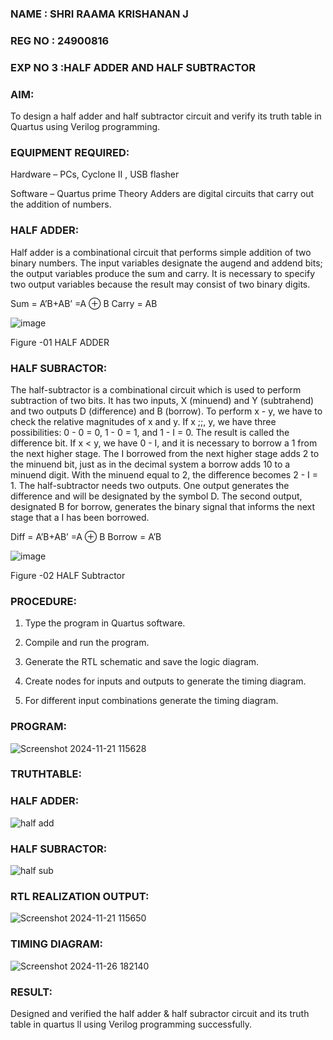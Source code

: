 ### NAME : SHRI RAAMA KRISHANAN J ###
### REG NO : 24900816 ###
### EXP NO 3 :HALF ADDER AND HALF SUBTRACTOR ###

### AIM: ###

To design a half adder and half subtractor circuit and verify its truth table in Quartus using Verilog programming.

### EQUIPMENT REQUIRED: ###

Hardware – PCs, Cyclone II , USB flasher 

Software – Quartus prime Theory Adders are digital circuits that carry out the addition of numbers.

### HALF ADDER: ###

Half adder is a combinational circuit that performs simple addition of two binary numbers. The input variables designate the augend and addend bits; the output variables produce the sum and carry. It is necessary to specify two output variables because the result may consist of two binary digits.

Sum = A’B+AB’ =A ⊕ B Carry = AB

![image](https://github.com/naavaneetha/HALF_ADDER_SUBTRACTOR/assets/154305477/bd4a0b2c-cdbc-4184-ab08-81578f121e1f)

Figure -01 HALF ADDER

### HALF SUBRACTOR: ###

The half-subtractor is a combinational circuit which is used to perform subtraction of two bits. It has two inputs, X (minuend) and Y (subtrahend) and two outputs D (difference) and B (borrow). To perform x - y, we have to check the relative magnitudes of x and y. If x ;;, y, we have three possibilities: 0 - 0 = 0, 1 - 0 = 1, and 1 - I = 0. The result is called the difference bit. If x < y, we have 0 - I, and it is necessary to borrow a 1 from the next higher stage. The I borrowed from the next higher stage adds 2 to the minuend bit, just as in the decimal system a borrow adds 10 to a minuend digit. With the minuend equal to 2, the difference becomes 2 - I = 1. The half-subtractor needs two outputs. One output generates the difference and will be designated by the symbol D. The second output, designated B for borrow, generates the binary signal that informs the next stage that a I has been borrowed. 

Diff = A’B+AB’ =A ⊕ B
Borrow = A’B

 ![image](https://github.com/naavaneetha/HALF_ADDER_SUBTRACTOR/assets/154305477/d76b099c-513f-4e7c-843a-e2fd028a531a)

Figure -02 HALF Subtractor


### PROCEDURE: ###

1.	Type the program in Quartus software.

2.	Compile and run the program.

3.	Generate the RTL schematic and save the logic diagram.

4.	Create nodes for inputs and outputs to generate the timing diagram.

5.	For different input combinations generate the timing diagram.


### PROGRAM: ###

![Screenshot 2024-11-21 115628](https://github.com/user-attachments/assets/d9053158-9ec2-46b2-8173-72f0452a7730)


### TRUTHTABLE: ###
### HALF ADDER: ###

![half add](https://github.com/user-attachments/assets/13c0f4d7-f337-42ea-b564-54b81bc49095)


### HALF SUBRACTOR: ###

![half sub](https://github.com/user-attachments/assets/5942a20b-08af-4abf-a501-37966dbb247d)

### RTL REALIZATION OUTPUT: ###

![Screenshot 2024-11-21 115650](https://github.com/user-attachments/assets/d0e14909-6d66-4fb7-9eb2-8d87c4a0d1ac)


### TIMING DIAGRAM: ###

![Screenshot 2024-11-26 182140](https://github.com/user-attachments/assets/9e4810a7-de9f-4df0-82f9-b3ecc697b7d8)


### RESULT: ###
Designed and verified the half adder & half subractor circuit and  its truth table in quartus ll using Verilog programming successfully.

